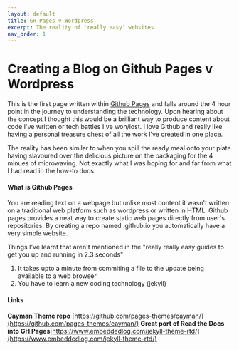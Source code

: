 ```yaml
---
layout: default
title: GH Pages v Wordpress 
excerpt: The reality of 'really easy' websites
nav_order: 1
---
```



# Creating a Blog on Github Pages v Wordpress

This is the first page written within [Github Pages](https://pages.github.com/) and falls around the 4 hour point in the journey to understanding the technology. Upon hearing about the concept I thought this would be a brilliant way to produce content about code I've written or tech battles I've won/lost. I love Github and really like having a personal treasure chest of all the work I've created in one place.

The reality has been similar to when you spill the ready meal onto your plate having slavoured over the delicious picture on the packaging for the 4 minues of microwaving. Not exactly what I was hoping for and far from what I had read in the how-to docs.

#### What is Github Pages
You are reading text on a webpage but unlike most content it wasn't written on a traditional web platform such as wordpress or written in HTML. Github pages provides a neat way to create static web pages directly from user's repositories. By creating a repo named <username>.github.io you automatically have a very simple website.


Things I've learnt that aren't mentioned in the "really really easy guides to get you up and running in 2.3 seconds"
1. It takes upto a minute from commiting a file to the update being available to a web browser
2. You have to learn a new coding technology (jekyll)


#### Links
**Cayman Theme repo** [https://github.com/pages-themes/cayman/](https://github.com/pages-themes/cayman/)
**Great port of Read the Docs into GH Pages**[https://www.embeddedlog.com/jekyll-theme-rtd/](https://www.embeddedlog.com/jekyll-theme-rtd/)
